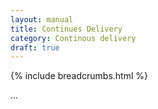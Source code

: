 ```yaml
---
layout: manual
title: Continues Delivery
category: Continous delivery
draft: true
---
```


{% include breadcrumbs.html %}

...